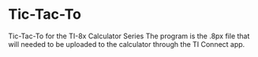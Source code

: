 # Tic-Tac-To
Tic-Tac-To for the TI-8x Calculator Series
The program is the .8px file that will needed to be uploaded to the calculator through the TI Connect app.
